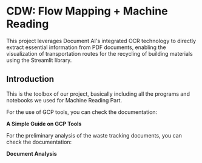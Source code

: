 # CDW: Flow Mapping + Machine Reading

This project leverages Document AI's integrated OCR technology to directly extract essential information from PDF documents, enabling the visualization of transportation routes for the recycling of building materials using the Streamlit library.

## Introduction
This is the toolbox of our project, basically including all the programs and notebooks we used for Machine Reading Part.

For the use of GCP tools, you can check the documentation:

**A Simple Guide on GCP Tools**

For the preliminary analysis of the waste tracking documents, you can check the documentation:

**Document Analysis**
